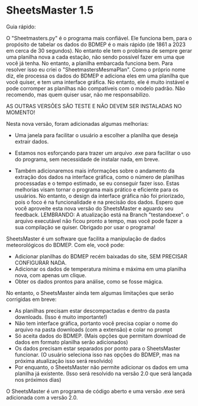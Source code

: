 # SheetsMaster 1.5

Guia rápido:

O "Sheetmasters.py" é o programa mais confiável. Ele funciona bem, para o propósito de tabelar os dados do BDMEP é o mais rápido (de 1861 a 2023 em cerca de 30 segundos).
No entanto ele tem o problema de sempre gerar uma planilha nova a cada estação, não sendo possível fazer em uma que você já tenha. No entanto, a planilha embarcada funciona bem.
Para resolver isso eu criei o "SheetmastersMesmaPlan". Como o próprio nome diz, ele processa os dados do BDMEP e adiciona eles em uma planilha que você quiser, e tem uma interface gráfica. No entanto, ele é muito instável e pode corromper as planilhas não compatíveis com o modelo padrão. Não recomendo, mas quem quiser usar, não me responsabilizo.

AS OUTRAS VERSÕES SÃO TESTE E NÃO DEVEM SER INSTALADAS NO MOMENTO!

Nesta nova versão, foram adicionadas algumas melhorias:

- Uma janela para facilitar o usuário a escolher a planilha que deseja extrair dados.

- Estamos nos esforçando para trazer um arquivo .exe para facilitar o uso do programa, sem necessidade de instalar nada, em breve.
- Também adicionaremos mais informações sobre o andamento da extração dos dados na interface gráfica, como o número de planilhas processadas e o tempo estimado, se eu conseguir fazer isso.
Estas melhorias visam tornar o programa mais prático e eficiente para os usuários. No entanto, o design da interface gráfica não foi priorizado, pois o foco é na funcionalidade e na precisão dos dados.
Espero que você aproveite esta nova versão do SheetsMaster e aguardo seu feedback. LEMBRANDO: A atualização  está na Branch "testandoexe". o arquivo executável não ficou pronto a tempo, mas você pode fazer a sua compilação se quiser. Obrigado por usar o programa!


SheetsMaster é um software que facilita a manipulação de dados meteorológicos do BDMEP. Com ele, você pode:

- Adicionar planilhas do BDMEP recém baixadas do site, SEM PRECISAR CONFIGURAR NADA.
- Adicionar os dados de temperatura mínima e máxima em uma planilha nova, com apenas um clique.
- Obter os dados prontos para análise, como se fosse mágica.

No entanto, o SheetsMaster ainda tem algumas limitações que serão corrigidas em breve:

- As planilhas precisam estar descompactadas e dentro da pasta downloads. (Isso é muito importante!)
- Não tem interface gráfica, portanto você precisa copiar o nome do arquivo na pasta downloads (com a extensão) e colar no prompt
- Só aceita dados do BDMEP. (Mais opções que permitam download de dados em formato planilha serão adicionados)
- Os dados precisam estar separados por ponto para o SheetsMaster funcionar. (O usuário seleciona isso nas opções do BDMEP, mas na próxima atualização isso será resolvido)
- Por enquanto, o SheetsMaster não permite adicionar os dados em uma planilha já existente. (Isso será resolvido na versão 2.0 que será lançada nos próximos dias)

O SheetsMaster é um programa de código aberto e uma versão .exe será adicionada com a versão 2.0.
